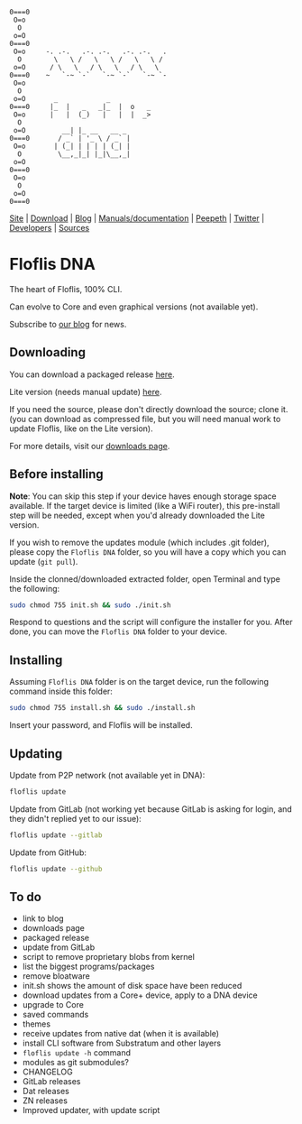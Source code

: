 ```
0===0
 O=o
  O
 o=O
0===0
 O=o     -. .-.   .-. .-.   .-. .-.   .
  O        \   \ /   \   \ /   \   \ /
 o=O      / \   \   / \   \   / \   \
0===0    ~   `-~ `-`   `-~ `-`   `-~ `-
 O=o
  O
 o=O       _            _           
0===0     |_  |   _   _|_  |  o   _
 O=o      |   |  (_)   |   |  |  _>
  O
 o=O         __| |_ __   __ _ 
0===0       / _` | '_ \ / _` |
 O=o       | (_| | | | | (_| |
  O         \__,_|_| |_|\__,_|
 o=O
0===0
 O=o
  O
 o=O
0===0
```

[Site](https://floflis.github.io/) | [Download](https://floflis.github.io/download/) | [Blog](https://floflis.github.io/blog/) | [Manuals/documentation](https://floflis.github.io/docs/) | [Peepeth](https://peepeth.com/floflis) | [Twitter](https://twitter.com/FloflisOS) | [Developers](https://floflis.github.io/docs/dev/) | [Sources](https://floflis.github.io/source/)

# Floflis DNA

The heart of Floflis, 100% CLI.

Can evolve to Core and even graphical versions (not available yet).

Subscribe to [our blog](https://floflis.github.io/blog/) for news.

## Downloading

You can download a packaged release [here](https://github.com/Floflis/Floflis-DNA/releases/download/071/Floflis.DNA.tar.gz).

Lite version (needs manual update) [here](https://github.com/Floflis/Floflis-DNA/releases/download/071/Floflis.DNA.Lite.tar.gz).

If you need the source, please don't directly download the source; clone it. (you can download as compressed file, but you will need manual work to update Floflis, like on the Lite version).

For more details, visit our [downloads page](https://floflis.github.io/download/).

## Before installing

**Note**: You can skip this step if your device haves enough storage space available. If the target device is limited (like a WiFi router), this pre-install step will be needed, except when you'd already downloaded the Lite version.

If you wish to remove the updates module (which includes .git folder), please copy the `Floflis DNA` folder, so you will have a copy which you can update (`git pull`).

Inside the clonned/downloaded extracted folder, open Terminal and type the following:

```bash
sudo chmod 755 init.sh && sudo ./init.sh
```

Respond to questions and the script will configure the installer for you.
After done, you can move the `Floflis DNA` folder to your device.

## Installing

Assuming `Floflis DNA` folder is on the target device, run the following command inside this folder:

```bash
sudo chmod 755 install.sh && sudo ./install.sh
```

Insert your password, and Floflis will be installed.

## Updating

Update from P2P network (not available yet in DNA):

```bash
floflis update
```

Update from GitLab (not working yet because GitLab is asking for login, and they didn't replied yet to our issue):

```bash
floflis update --gitlab
```

Update from GitHub:

```bash
floflis update --github
```

## To do

* link to blog
* downloads page
* packaged release
* update from GitLab
* script to remove proprietary blobs from kernel
* list the biggest programs/packages
* remove bloatware
* init.sh shows the amount of disk space have been reduced
* download updates from a Core+ device, apply to a DNA device
* upgrade to Core
* saved commands
* themes
* receive updates from native dat (when it is available)
* install CLI software from Substratum and other layers
* `floflis update -h` command
* modules as git submodules?
* CHANGELOG
* GitLab releases
* Dat releases
* ZN releases
* Improved updater, with update script
